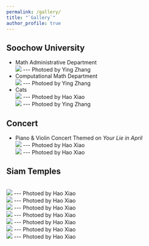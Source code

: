 ```yaml
---
permalink: /gallery/
title: "`Gallery`"
author_profile: true
---
```


## Soochow University
* Math Administrative Department
<br/><img src='/images/math1.jpeg'>
--- Photoed by Ying Zhang
* Computational Math Department
<br/><img src='/images/math2.jpeg'>
--- Photoed by Ying Zhang
* Cats
<br/><img src='/images/cat1.jpeg'>
--- Photoed by Hao Xiao
<br/><img src='/images/cat2.jpeg'>
--- Photoed by Ying Zhang

## Concert
* Piano & Violin Concert Themed on _Your Lie in April_
<br/><img src='/images/lie1.jpeg'>
--- Photoed by Hao Xiao
<br/><img src='/images/lie2.jpeg'>
--- Photoed by Hao Xiao

## Siam Temples
<br/><img src='/images/siam1.jpeg'>
--- Photoed by Hao Xiao
<br/><img src='/images/siam2.jpeg'>
--- Photoed by Hao Xiao
<br/><img src='/images/siam3.jpeg'>
--- Photoed by Hao Xiao
<br/><img src='/images/siam4.jpeg'>
--- Photoed by Hao Xiao
<br/><img src='/images/siam5.jpeg'>
--- Photoed by Hao Xiao
<br/><img src='/images/siam6.jpeg'>
--- Photoed by Hao Xiao
<br/><img src='/images/siam7.jpeg'>
--- Photoed by Hao Xiao
